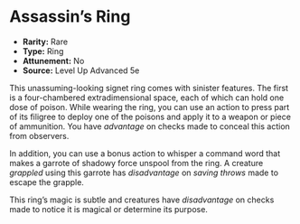 # Assassin’s Ring

- **Rarity:** Rare
- **Type:** Ring
- **Attunement:** No
- **Source:** Level Up Advanced 5e

This unassuming-looking signet ring comes with sinister features. The first is a four-chambered extradimensional space, each of which can hold one dose of poison. While wearing the ring, you can use an action to press part of its filigree to deploy one of the poisons and apply it to a weapon or piece of ammunition. You have _advantage_  on checks made to conceal this action from observers. 

In addition, you can use a bonus action to whisper a command word that makes a garrote of shadowy force unspool from the ring. A creature _grappled_  using this garrote has _disadvantage_  on _saving throws_  made to escape the grapple.

This ring’s magic is subtle and creatures have _disadvantage_  on checks made to notice it is magical or determine its purpose.
